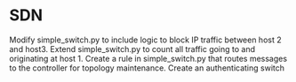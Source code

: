 # SDN
Modify simple_switch.py to include logic to block IP traffic between host 2 and host3. Extend simple_switch.py to count all traffic going to and originating at host 1. Create a rule in simple_switch.py that routes messages to the controller for topology maintenance. Create an authenticating switch
